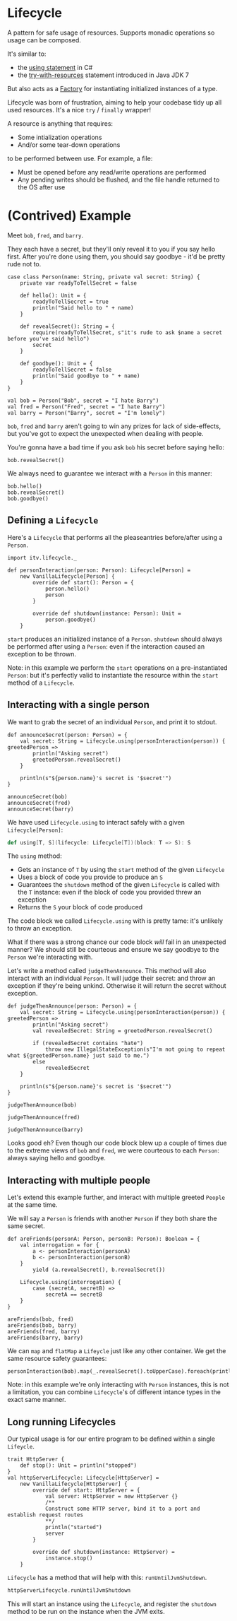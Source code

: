 Lifecycle
=====

A pattern for safe usage of resources.
Supports monadic operations so usage can be composed.

It's similar to:

* the [using statement](https://msdn.microsoft.com/en-GB/library/yh598w02.aspx) in C#
* the [try-with-resources](https://docs.oracle.com/javase/tutorial/essential/exceptions/tryResourceClose.html) statement introduced in Java JDK 7

But also acts as a [Factory](https://en.wikipedia.org/wiki/Factory_(object-oriented_programming)) for instantiating initialized instances of a type.

Lifecycle was born of frustration, aiming to help your codebase tidy up all used resources. It's a nice `try` / `finally` wrapper!

A resource is anything that requires:

* Some intialization operations
* And/or some tear-down operations

to be performed between use. For example, a file:

* Must be opened before any read/write operations are performed
* Any pending writes should be flushed, and the file handle returned to the OS after use

(Contrived) Example
=====

Meet `bob`, `fred`, and `barry`.

They each have a secret, but they'll only reveal it to you if you say hello first.
After you're done using them, you should say goodbye - it'd be pretty rude not to.

```tut
case class Person(name: String, private val secret: String) {
    private var readyToTellSecret = false

    def hello(): Unit = {
        readyToTellSecret = true
        println("Said hello to " + name)
    }

    def revealSecret(): String = {
        require(readyToTellSecret, s"it's rude to ask $name a secret before you've said hello")
        secret
    }

    def goodbye(): Unit = {
        readyToTellSecret = false
        println("Said goodbye to " + name)
    }
}
```

```tut
val bob = Person("Bob", secret = "I hate Barry")
val fred = Person("Fred", secret = "I hate Barry")
val barry = Person("Barry", secret = "I'm lonely")
```

`bob`, `fred` and `barry` aren't going to win any prizes for lack of side-effects, but you've got to expect the unexpected when dealing with people.

You're gonna have a bad time if you ask `bob` his secret before saying hello:

```tut:fail
bob.revealSecret()
```

We always need to guarantee we interact with a `Person` in this manner:
```tut
bob.hello()
bob.revealSecret()
bob.goodbye()
```

Defining a `Lifecycle`
----

Here's a `Lifecycle` that performs all the pleaseantries before/after using a `Person`.

```tut
import itv.lifecycle._

def personInteraction(person: Person): Lifecycle[Person] =
    new VanillaLifecycle[Person] {
        override def start(): Person = {
            person.hello()
            person
        }

        override def shutdown(instance: Person): Unit =
            person.goodbye()
    }

```

`start` produces an initialized instance of a `Person`. `shutdown` should always be performed after using a `Person`: even if the interaction caused an exception to be thrown.

Note: in this example we perform the `start` operations on a pre-instantiated `Person`: but it's perfectly valid to instantiate the resource within the `start` method of a `Lifecycle`.

Interacting with a single person
----

We want to grab the secret of an individual `Person`, and print it to stdout.


```tut
def announceSecret(person: Person) = {
    val secret: String = Lifecycle.using(personInteraction(person)) { greetedPerson =>
        println("Asking secret")
        greetedPerson.revealSecret()
    }

    println(s"${person.name}'s secret is '$secret'")
}

announceSecret(bob)
announceSecret(fred)
announceSecret(barry)
```

We have used `Lifecycle.using` to interact safely with a given `Lifecycle[Person]`:

```scala
def using[T, S](lifecycle: Lifecycle[T])(block: T => S): S
```

The `using` method:
* Gets an instance of `T` by using the `start` method of the given `Lifecycle`
* Uses a block of code you provide to produce an `S`
* Guarantees the `shutdown` method of the given `Lifecycle` is called with the `T` instance: even if the block of code you provided threw an exception
* Returns the `S` your block of code produced

The code block we called `Lifecycle.using` with is pretty tame: it's unlikely to throw an exception.

What if there was a strong chance our code block *will* fail in an unexpected manner? We should still be courteous and ensure we say goodbye to the `Person` we're interacting with.

Let's write a method called `judgeThenAnnounce`. This method will also interact with an individual `Person`.
It will judge their secret: and throw an exception if they're being unkind. Otherwise it will return the secret without exception.

```tut
def judgeThenAnnounce(person: Person) = {
    val secret: String = Lifecycle.using(personInteraction(person)) { greetedPerson =>
        println("Asking secret")
        val revealedSecret: String = greetedPerson.revealSecret()

        if (revealedSecret contains "hate")
            throw new IllegalStateException(s"I'm not going to repeat what ${greetedPerson.name} just said to me.")
        else
            revealedSecret
    }

    println(s"${person.name}'s secret is '$secret'")
}
```
```tut:fail
judgeThenAnnounce(bob)
```
```tut:fail
judgeThenAnnounce(fred)
```
```tut
judgeThenAnnounce(barry)
```

Looks good eh? Even though our code block blew up a couple of times due to the extreme views of `bob` and `fred`, we were courteous to each `Person`: always saying hello and goodbye.

Interacting with multiple people
-----

Let's extend this example further, and interact with multiple greeted `People` at the same time.

We will say a `Person` is friends with another `Person` if they both share the same secret.

```tut
def areFriends(personA: Person, personB: Person): Boolean = {
    val interrogation = for {
        a <- personInteraction(personA)
        b <- personInteraction(personB)
    }
        yield (a.revealSecret(), b.revealSecret())

    Lifecycle.using(interrogation) {
        case (secretA, secretB) =>
            secretA == secretB
    }
}

areFriends(bob, fred)
areFriends(bob, barry)
areFriends(fred, barry)
areFriends(barry, barry)
```

We can `map` and  `flatMap` a `Lifeycle` just like any other container. We get the same resource safety guarantees:

```tut
personInteraction(bob).map(_.revealSecret().toUpperCase).foreach(println)
```

Note: in this example we're only interacting with `Person` instances, this is not a limitation, you can combine `Lifecycle`'s of different intance types in the exact same manner.


Long running Lifecycles
----

Our typical usage is for our entire program to be defined within a single `Lifeycle`.

```tut
trait HttpServer {
    def stop(): Unit = println("stopped")
}
val httpServerLifecycle: Lifecycle[HttpServer] = 
    new VanillaLifecycle[HttpServer] {
        override def start: HttpServer = {
            val server: HttpServer = new HttpServer {}
            /**
            Construct some HTTP server, bind it to a port and establish request routes
            **/
            println("started")
            server
        }
        
        override def shutdown(instance: HttpServer) =
            instance.stop()
    }
```

`Lifecycle` has a method that will help with this: `runUntilJvmShutdown`.

```scala
httpServerLifecycle.runUntilJvmShutdown
```

This will start an instance using the `Lifecycle`, and register the `shutdown` method to be run on the instance when the JVM exits.